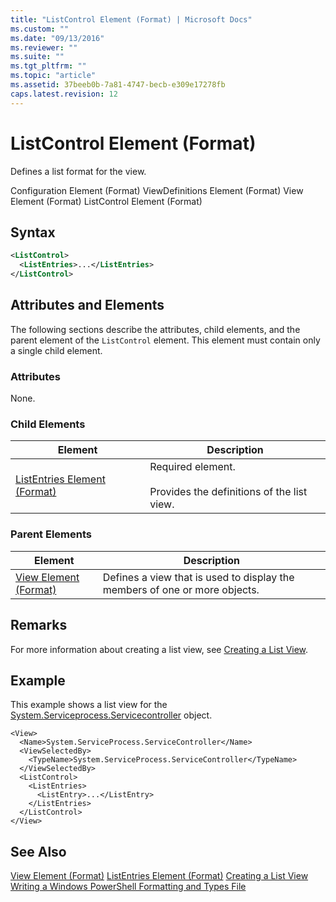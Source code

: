 ```yaml
---
title: "ListControl Element (Format) | Microsoft Docs"
ms.custom: ""
ms.date: "09/13/2016"
ms.reviewer: ""
ms.suite: ""
ms.tgt_pltfrm: ""
ms.topic: "article"
ms.assetid: 37beeb0b-7a81-4747-becb-e309e17278fb
caps.latest.revision: 12
---
```

# ListControl Element (Format)
Defines a list format for the view.

 Configuration Element (Format)
ViewDefinitions Element (Format)
View Element (Format)
ListControl Element (Format)

## Syntax

```xml
<ListControl>
  <ListEntries>...</ListEntries>
</ListControl>

```

## Attributes and Elements
 The following sections describe the attributes, child elements, and the parent element of the `ListControl` element. This element must contain only a single child element.

### Attributes
 None.

### Child Elements

|Element|Description|
|-------------|-----------------|
|[ListEntries Element (Format)](./listentries-element-for-listcontrol-format.md)|Required element.<br /><br /> Provides the definitions of the list view.|

### Parent Elements

|Element|Description|
|-------------|-----------------|
|[View Element (Format)](./view-element-format.md)|Defines a view that is used to display the members of one or more objects.|

## Remarks
 For more information about creating a list view, see [Creating a List View](./creating-a-list-view.md).

## Example
 This example shows a list view for the [System.Serviceprocess.Servicecontroller](/dotnet/api/System.ServiceProcess.ServiceController) object.

```
<View>
  <Name>System.ServiceProcess.ServiceController</Name>
  <ViewSelectedBy>
    <TypeName>System.ServiceProcess.ServiceController</TypeName>
  </ViewSelectedBy>
  <ListControl>
    <ListEntries>
      <ListEntry>...</ListEntry>
    </ListEntries>
  </ListControl>
</View>
```

## See Also
 [View Element (Format)](./view-element-format.md)
 [ListEntries Element (Format)](./listentries-element-for-listcontrol-format.md)
 [Creating a List View](./creating-a-list-view.md)
 [Writing a Windows PowerShell Formatting and Types File](./writing-a-windows-powershell-formatting-file.md)
